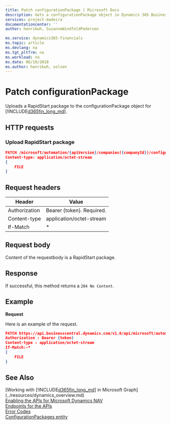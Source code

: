 ```yaml
---
title: Patch configurationPackage | Microsoft Docs
description: Gets a configurationPackage object in Dynamics 365 Business Central.
services: project-madeira
documentationcenter: ''
author: henrikwh, SusanneWindfeldPedersen

ms.service: dynamics365-financials
ms.topic: article
ms.devlang: na
ms.tgt_pltfrm: na
ms.workload: na
ms.date: 06/19/2018
ms.author: henrikwh, solsen
---
```


# Patch configurationPackage
Uploads a RapidStart package to the configurationPackage object for [!INCLUDE[d365fin_long_md](../../includes/d365fin_long_md.md)].

## HTTP requests

### Upload RapidStart package

```json
PATCH /microsoft/automation/{apiVersion}/companies({companyId})/configurationPackages('{packageName}')/file('{packageName}')/content
Content-type: application/octet-stream
{
    FILE
}
```


## Request headers
|Header|Value|
|------|-----|
|Authorization  |Bearer {token}. Required. |
|Content-type|application/octet-stream|
|If-Match|*|

## Request body
Content of the requestbody is a RapidStart package.

## Response
If successful, this method returns a ```204 No Content```.

## Example

**Request**

Here is an example of the request.
```json
PATCH https://api.businesscentral.dynamics.com/v1.0/api/microsoft/automation/beta/companies({companyId})//configurationPackages('{packageName}')/file('{packageName}')/content
Authorization : Bearer {token}
Content-type : application/octet-stream
If-Match:-*
{
    FILE
}
```

## See Also
[Working with [!INCLUDE[d365fin_long_md](../../includes/d365fin_long_md.md)] in Microsoft Graph](../resources/dynamics_overview.md)  
[Enabling the APIs for Microsoft Dynamics NAV](../../enabling-apis-for-dynamics-nav.md)  
[Endpoints for the APIs](../../endpoints-apis-for-dynamics.md)  
[Error Codes](../dynamics_error_codes.md)  
[ConfigurationPackages entity](../resources/dynamics_microsoft_automation_configurationPackages.md)  
